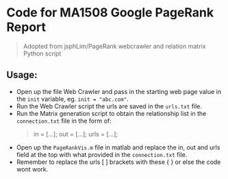 # Code for MA1508 Google PageRank Report

>Adopted from jsphLim/PageRank webcrawler and relation matrix Python script

## Usage:
* Open up the file Web Crawler and pass in the starting web page value in the `init` variable, eg. `init = "abc.com"`.
* Run the Web Crawler script the urls are saved in the `urls.txt` file.
* Run the Matrix generation script to obtain the relationship list in the `connection.txt` file in the form of:
  >in = [...];
  out = [...];
  urls = [...];
* Open up the `PageRankVis.m` file in matlab and replace the in, out and urls field at the top with what provided in the `connection.txt` file.
* Remember to replace the urls [ ] brackets with these { } or else the code wont work.